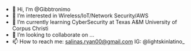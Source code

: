 - 👋 Hi, I’m @Gibbtronimo
- 👀 I’m interested in Wireless/IoT/Network Security/AWS
- 🌱 I’m currently learning CyberSecurity at Texas A&M University of Corpus Christi
- 💞️ I’m looking to collaborate on ...
- 📫 How to reach me:
  salinas.ryan00@gmail.com
  IG: @lightskinlatino_


<!---
Gibbtronimo/Gibbtronimo is a ✨ special ✨ repository because its `README.md` (this file) appears on your GitHub profile.
You can click the Preview link to take a look at your changes.
--->
